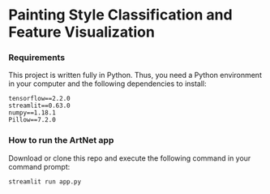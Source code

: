 # Painting Style Classification and Feature Visualization

### Requirements
This project is written fully in Python. Thus, you need a Python environment in your computer and the following dependencies to install:
```
tensorflow==2.2.0 
streamlit==0.63.0
numpy==1.18.1
Pillow==7.2.0
```

### How to run the ArtNet app
Download or clone this repo and execute the following command in your command prompt:
```
streamlit run app.py
```


